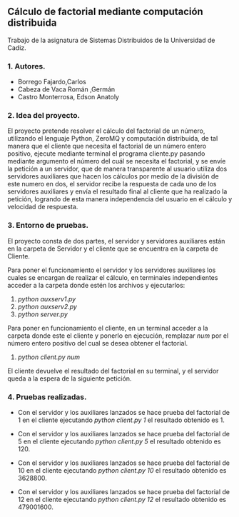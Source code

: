 ## Cálculo de factorial mediante computación distribuida

Trabajo de la asignatura de Sistemas Distribuidos de la Universidad de Cadiz.


### 1. Autores.

* Borrego Fajardo,Carlos
* Cabeza de Vaca Román ,Germán
* Castro Monterrosa, Edson Anatoly


### 2. Idea del proyecto.

El proyecto pretende resolver el cálculo del factorial de un número, utilizando el lenguaje Python, ZeroMQ y computación distribuida, de tal manera que el cliente que necesita el factorial de un número entero positivo, ejecute mediante terminal el programa cliente.py pasando mediante argumento el número del cuál se necesita el factorial, y se envíe la petición a un servidor, que de manera transparente al usuario utiliza dos servidores auxiliares que hacen los cálculos por medio de la división de este numero en dos, el servidor recibe la respuesta de cada uno de los servidores auxiliares y envía el resultado final al cliente que ha realizado la petición, logrando de esta manera independencia del usuario en el cálculo y velocidad de respuesta.

### 3. Entorno de pruebas.

El proyecto consta de dos partes, el servidor y servidores auxiliares están en la carpeta de Servidor y el cliente que se encuentra en la carpeta de Cliente.

Para poner el funcionamiento el servidor y los servidores auxiliares los cuales se encargan de realizar el cálculo, en terminales independientes acceder a la carpeta donde estén los archivos y ejecutarlos:

1. *python auxserv1.py*
2. *python auxserv2.py*
3. *python server.py*

Para poner en funcionamiento el cliente, en un terminal acceder a la carpeta donde este el cliente y ponerlo en  ejecución, remplazar *num* por el número entero positivo del cual se desea obtener el factorial.

1. *python client.py num*

El cliente devuelve el resultado del factorial en su terminal, y el servidor queda a la espera de la siguiente petición.

### 4. Pruebas realizadas.

* Con el servidor y los auxiliares lanzados se hace prueba del factorial de 1 en el cliente ejecutando *python client.py 1* el resultado obtenido es 1.

* Con el servidor y los auxiliares lanzados se hace prueba del factorial de 5 en el cliente ejecutando *python client.py 5* el resultado obtenido es 120.

* Con el servidor y los auxiliares lanzados se hace prueba del factorial de 10 en el cliente ejecutando *python client.py 10* el resultado obtenido es 3628800.
  
* Con el servidor y los auxiliares lanzados se hace prueba del factorial de 12 en el cliente ejecutando *python client.py 12* el resultado obtenido es 479001600.

